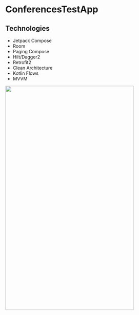 # ConferencesTestApp

## Technologies

- Jetpack Compose
- Room
- Paging Compose
- Hilt/Dagger2
- Retrofit2
- Clean Architecture
- Kotlin Flows
- MVVM

<img src="https://i.ibb.co/CVGPXhq/Screenshot-1680688729.png" width=400 height=700>
